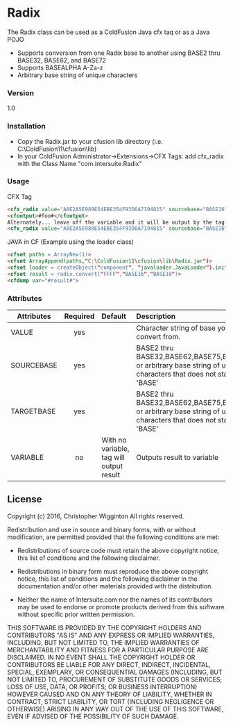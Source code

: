 # Radix
The Radix class can be used as a ColdFusion Java cfx taq or as a Java POJO
  - Supports conversion from one Radix base to another using BASE2 thru BASE32, BASE62, and BASE72
  - Supports BASEALPHA A-Za-z
  - Arbitrary base string of unique characters

### Version
1.0
### Installation

- Copy the Radix.jar to
your cfusion lib directory (i.e. C:\ColdFusion11\cfusion\lib)
- In your ColdFusion Administrator->Extensions->CFX Tags: add cfx_radix with the Class Name "com.intersuite.Radix"
### Usage
CFX Tag
```html
<cfx_radix value="A8E2A5E989E54EBE354F93D6A7194815" sourcebase="BASE16" targetbase="BASE75" variable="foo">
<cfoutput>#foo#</cfoutput>
Alternately... leave off the variable and it will be output by the tag.
<cfx_radix value="A8E2A5E989E54EBE354F93D6A7194815" sourcebase="BASE16" targetbase="BASE75">
```
JAVA in CF (Example using the loader class)
```html
<cfset paths = ArrayNew(1)>
<cfset ArrayAppend(paths,"C:\ColdFusion11\cfusion\lib\Radix.jar")>
<cfset loader = createObject("component", "javaloader.JavaLoader").init(loadPaths=paths, loadColdFusionClassPath=true)>
<cfset result = radix.convert("FFFF","BASE16","BASE10")>
<cfdump var="#result#">

```
### Attributes
| Attributes| Required| Default|Description|
| --- |:---:|:---|:---|
|VALUE|yes||Character string of base you want to convert from.|
|SOURCEBASE|yes||BASE2 thru BASE32,BASE62,BASE75,BASEALPHA, or arbitrary base string of unique characters that does not start with 'BASE'|
|TARGETBASE|yes||BASE2 thru BASE32,BASE62,BASE75,BASEALPHA, or arbitrary base string of unique characters that does not start with 'BASE'|
|VARIABLE|no|With no variable, tag will output result|Outputs result to variable|
License
----
Copyright (c) 2016, Christopher Wigginton
All rights reserved.

Redistribution and use in source and binary forms, with or without
modification, are permitted provided that the following conditions are met:

* Redistributions of source code must retain the above copyright notice, this
  list of conditions and the following disclaimer.

* Redistributions in binary form must reproduce the above copyright notice,
  this list of conditions and the following disclaimer in the documentation
  and/or other materials provided with the distribution.

* Neither the name of Intersuite.com nor the names of its
  contributors may be used to endorse or promote products derived from
  this software without specific prior written permission.

THIS SOFTWARE IS PROVIDED BY THE COPYRIGHT HOLDERS AND CONTRIBUTORS "AS IS"
AND ANY EXPRESS OR IMPLIED WARRANTIES, INCLUDING, BUT NOT LIMITED TO, THE
IMPLIED WARRANTIES OF MERCHANTABILITY AND FITNESS FOR A PARTICULAR PURPOSE ARE
DISCLAIMED. IN NO EVENT SHALL THE COPYRIGHT HOLDER OR CONTRIBUTORS BE LIABLE
FOR ANY DIRECT, INDIRECT, INCIDENTAL, SPECIAL, EXEMPLARY, OR CONSEQUENTIAL
DAMAGES (INCLUDING, BUT NOT LIMITED TO, PROCUREMENT OF SUBSTITUTE GOODS OR
SERVICES; LOSS OF USE, DATA, OR PROFITS; OR BUSINESS INTERRUPTION) HOWEVER
CAUSED AND ON ANY THEORY OF LIABILITY, WHETHER IN CONTRACT, STRICT LIABILITY,
OR TORT (INCLUDING NEGLIGENCE OR OTHERWISE) ARISING IN ANY WAY OUT OF THE USE
OF THIS SOFTWARE, EVEN IF ADVISED OF THE POSSIBILITY OF SUCH DAMAGE.
